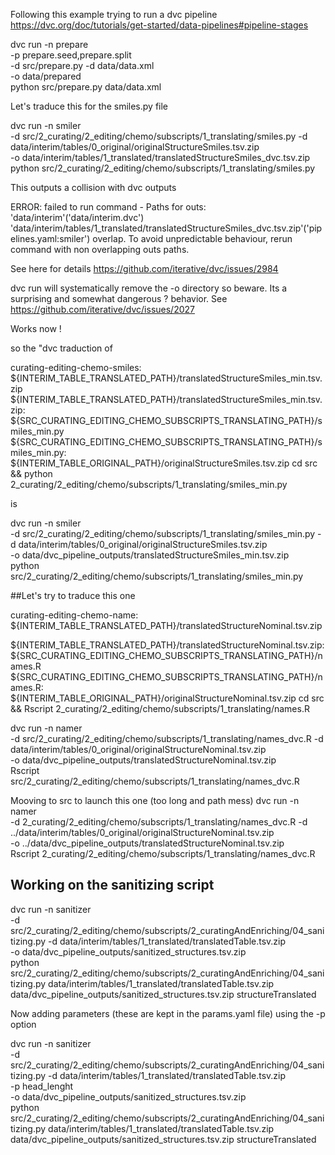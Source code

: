 
Following this example trying to run a dvc pipeline <https://dvc.org/doc/tutorials/get-started/data-pipelines#pipeline-stages>

dvc run -n prepare \
          -p prepare.seed,prepare.split \
          -d src/prepare.py -d data/data.xml \
          -o data/prepared \
          python src/prepare.py data/data.xml


Let's traduce this for the smiles.py file

dvc run -n smiler \
          -d src/2_curating/2_editing/chemo/subscripts/1_translating/smiles.py -d data/interim/tables/0_original/originalStructureSmiles.tsv.zip \
          -o data/interim/tables/1_translated/translatedStructureSmiles_dvc.tsv.zip \
          python src/2_curating/2_editing/chemo/subscripts/1_translating/smiles.py

This outputs a collision with dvc outputs 

ERROR: failed to run command - Paths for outs:                          
'data/interim'('data/interim.dvc')
'data/interim/tables/1_translated/translatedStructureSmiles_dvc.tsv.zip'('pipelines.yaml:smiler')
overlap. To avoid unpredictable behaviour, rerun command with non overlapping outs paths.

See here for details https://github.com/iterative/dvc/issues/2984


dvc run will systematically remove the -o directory so beware. Its a surprising and somewhat dangerous ? behavior.
See
https://github.com/iterative/dvc/issues/2027


Works now !

so the "dvc traduction of 

curating-editing-chemo-smiles: ${INTERIM_TABLE_TRANSLATED_PATH}/translatedStructureSmiles_min.tsv.zip
${INTERIM_TABLE_TRANSLATED_PATH}/translatedStructureSmiles_min.tsv.zip: ${SRC_CURATING_EDITING_CHEMO_SUBSCRIPTS_TRANSLATING_PATH}/smiles_min.py
${SRC_CURATING_EDITING_CHEMO_SUBSCRIPTS_TRANSLATING_PATH}/smiles_min.py: ${INTERIM_TABLE_ORIGINAL_PATH}/originalStructureSmiles.tsv.zip
	cd src && python 2_curating/2_editing/chemo/subscripts/1_translating/smiles_min.py

is 


dvc run -n smiler \
          -d src/2_curating/2_editing/chemo/subscripts/1_translating/smiles_min.py -d data/interim/tables/0_original/originalStructureSmiles.tsv.zip \
          -o data/dvc_pipeline_outputs/translatedStructureSmiles_min.tsv.zip \
          python src/2_curating/2_editing/chemo/subscripts/1_translating/smiles_min.py


##Let's try to traduce this one 

curating-editing-chemo-name: ${INTERIM_TABLE_TRANSLATED_PATH}/translatedStructureNominal.tsv.zip

${INTERIM_TABLE_TRANSLATED_PATH}/translatedStructureNominal.tsv.zip: ${SRC_CURATING_EDITING_CHEMO_SUBSCRIPTS_TRANSLATING_PATH}/names.R
${SRC_CURATING_EDITING_CHEMO_SUBSCRIPTS_TRANSLATING_PATH}/names.R: ${INTERIM_TABLE_ORIGINAL_PATH}/originalStructureNominal.tsv.zip
	cd src && Rscript 2_curating/2_editing/chemo/subscripts/1_translating/names.R

dvc run -n namer \
          -d src/2_curating/2_editing/chemo/subscripts/1_translating/names_dvc.R -d data/interim/tables/0_original/originalStructureNominal.tsv.zip \
          -o data/dvc_pipeline_outputs/translatedStructureNominal.tsv.zip \
          Rscript src/2_curating/2_editing/chemo/subscripts/1_translating/names_dvc.R

Mooving to src to launch this one (too long and path mess)
dvc run -n namer \
          -d 2_curating/2_editing/chemo/subscripts/1_translating/names_dvc.R -d ../data/interim/tables/0_original/originalStructureNominal.tsv.zip \
          -o ../data/dvc_pipeline_outputs/translatedStructureNominal.tsv.zip \
          Rscript 2_curating/2_editing/chemo/subscripts/1_translating/names_dvc.R

## Working on the sanitizing script

dvc run -n sanitizer \
          -d src/2_curating/2_editing/chemo/subscripts/2_curatingAndEnriching/04_sanitizing.py -d data/interim/tables/1_translated/translatedTable.tsv.zip \
          -o data/dvc_pipeline_outputs/sanitized_structures.tsv.zip \
          python src/2_curating/2_editing/chemo/subscripts/2_curatingAndEnriching/04_sanitizing.py data/interim/tables/1_translated/translatedTable.tsv.zip data/dvc_pipeline_outputs/sanitized_structures.tsv.zip structureTranslated


Now adding parameters (these are kept in the params.yaml file) using the -p option


dvc run -n sanitizer \
          -d src/2_curating/2_editing/chemo/subscripts/2_curatingAndEnriching/04_sanitizing.py -d data/interim/tables/1_translated/translatedTable.tsv.zip \
          -p head_lenght \
          -o data/dvc_pipeline_outputs/sanitized_structures.tsv.zip \
          python src/2_curating/2_editing/chemo/subscripts/2_curatingAndEnriching/04_sanitizing.py data/interim/tables/1_translated/translatedTable.tsv.zip data/dvc_pipeline_outputs/sanitized_structures.tsv.zip structureTranslated

